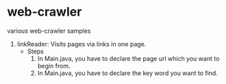 # web-crawler
various web-crawler samples
1. linkReader: Visits pages via links in one page. 
	* Steps
		1) In Main.java, you have to declare the page url which you want to begin from.
		2) In Main.java, you have to declare the key word you want to find.
		
